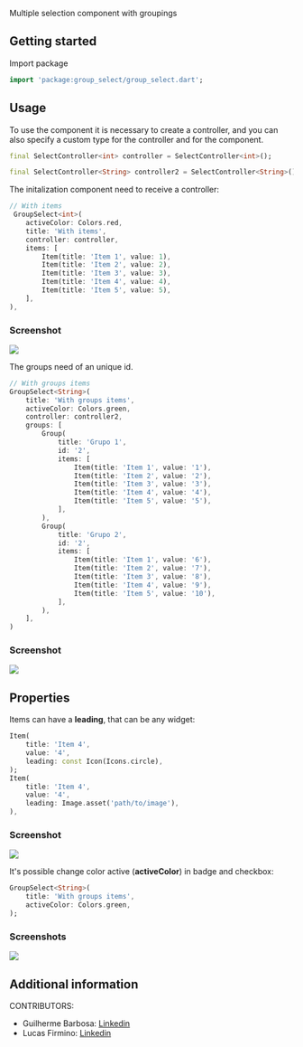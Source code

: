 Multiple selection component with groupings

## Getting started

Import package

```dart
import 'package:group_select/group_select.dart';
```

## Usage

To use the component it is necessary to create a controller, and you can also specify a custom type for the controller and for the component.

```dart
final SelectController<int> controller = SelectController<int>();

final SelectController<String> controller2 = SelectController<String>();
```

The initalization component need to receive a controller:

```dart
// With items
 GroupSelect<int>(
    activeColor: Colors.red,
    title: 'With items',
    controller: controller,
    items: [
        Item(title: 'Item 1', value: 1),
        Item(title: 'Item 2', value: 2),
        Item(title: 'Item 3', value: 3),
        Item(title: 'Item 4', value: 4),
        Item(title: 'Item 5', value: 5),
    ],
),
```

### Screenshot

![](https://appinventorbrasil.com.br/group-select/items-leading-screenshoot.png)

The groups need of an unique id.

```dart
// With groups items
GroupSelect<String>(
    title: 'With groups items',
    activeColor: Colors.green,
    controller: controller2,
    groups: [
        Group(
            title: 'Grupo 1',
            id: '2',
            items: [
                Item(title: 'Item 1', value: '1'),
                Item(title: 'Item 2', value: '2'),
                Item(title: 'Item 3', value: '3'),
                Item(title: 'Item 4', value: '4'),
                Item(title: 'Item 5', value: '5'),
            ],
        ),
        Group(
            title: 'Grupo 2',
            id: '2',
            items: [
                Item(title: 'Item 1', value: '6'),
                Item(title: 'Item 2', value: '7'),
                Item(title: 'Item 3', value: '8'),
                Item(title: 'Item 4', value: '9'),
                Item(title: 'Item 5', value: '10'),
            ],
        ),
    ],
)
```

### Screenshot

![](https://appinventorbrasil.com.br/group-select/group-items-screenshot.png)

## Properties

Items can have a **leading**, that can be any widget:

```dart
Item(
    title: 'Item 4',
    value: '4',
    leading: const Icon(Icons.circle),
);
Item(
    title: 'Item 4',
    value: '4',
    leading: Image.asset('path/to/image'),
),
```

### Screenshot

![](https://appinventorbrasil.com.br/group-select/items-screenshoot.png)

It's possible change color active (**activeColor**) in badge and checkbox:

```dart
GroupSelect<String>(
    title: 'With groups items',
    activeColor: Colors.green,
);
```

### Screenshots

![](https://appinventorbrasil.com.br/group-select/colors-screenshot.png)

## Additional information

CONTRIBUTORS:

- Guilherme Barbosa: [Linkedin](https://www.linkedin.com/in/barbosagui/)
- Lucas Firmino: [Linkedin](https://www.linkedin.com/in/lucasfirminobarros/)
